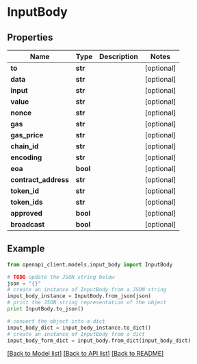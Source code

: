 # InputBody


## Properties
Name | Type | Description | Notes
------------ | ------------- | ------------- | -------------
**to** | **str** |  | [optional] 
**data** | **str** |  | [optional] 
**input** | **str** |  | [optional] 
**value** | **str** |  | [optional] 
**nonce** | **str** |  | [optional] 
**gas** | **str** |  | [optional] 
**gas_price** | **str** |  | [optional] 
**chain_id** | **str** |  | [optional] 
**encoding** | **str** |  | [optional] 
**eoa** | **bool** |  | [optional] 
**contract_address** | **str** |  | [optional] 
**token_id** | **str** |  | [optional] 
**token_ids** | **str** |  | [optional] 
**approved** | **bool** |  | [optional] 
**broadcast** | **bool** |  | [optional] 

## Example

```python
from openapi_client.models.input_body import InputBody

# TODO update the JSON string below
json = "{}"
# create an instance of InputBody from a JSON string
input_body_instance = InputBody.from_json(json)
# print the JSON string representation of the object
print InputBody.to_json()

# convert the object into a dict
input_body_dict = input_body_instance.to_dict()
# create an instance of InputBody from a dict
input_body_form_dict = input_body.from_dict(input_body_dict)
```
[[Back to Model list]](../README.md#documentation-for-models) [[Back to API list]](../README.md#documentation-for-api-endpoints) [[Back to README]](../README.md)



